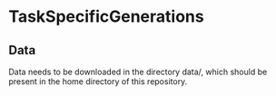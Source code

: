 # TaskSpecificGenerations

## Data
Data needs to be downloaded in the directory data/, which should be present in the home directory of this repository.  

